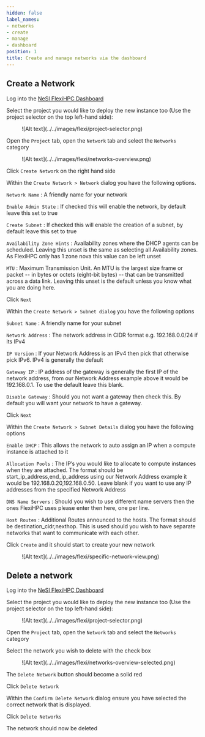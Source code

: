 ```yaml
---
hidden: false
label_names:
- networks
- create
- manage
- dashboard
position: 1
title: Create and manage networks via the dashboard
---
```


## Create a Network

Log into the [NeSI FlexiHPC Dashboard](https://dashboard.cloud.nesi.org.nz/)

Select the project you would like to deploy the new instance too (Use the project selector on the top left-hand side):

<figure markdown>
  ![Alt text](../../images/flexi/project-selector.png)
</figure>

Open the `Project` tab, open the `Network` tab and select the `Networks` category

<figure markdown>
  ![Alt text](../../images/flexi/networks-overview.png)
</figure>

Click `Create Network` on the right hand side

Within the `Create Network > Network` dialog you have the following options.

`Network Name`
:   A friendly name for your network

`Enable Admin State`
:   If checked this will enable the network, by default leave this set to true

`Create Subnet`
:   If checked this will enable the creation of a subnet, by default leave this set to true

`Availability Zone Hints`
:   Availability zones where the DHCP agents can be scheduled. Leaving this unset is the same as selecting all Availability zones. As FlexiHPC only has 1 zone nova this value can be left unset

`MTU`
:   Maximum Transmission Unit. An MTU is the largest size frame or packet -- in bytes or octets (eight-bit bytes) -- that can be transmitted across a data link. Leaving this unset is the default unless you know what you are doing here.

Click `Next`

Within the `Create Network > Subnet dialog` you have the following options

`Subnet Name`
:   A friendly name for your subnet

`Network Address`
:   The network address in CIDR format e.g. 192.168.0.0/24 if its IPv4

`IP Version`
:   If your Network Address is an IPv4 then pick that otherwise pick IPv6. IPv4 is generally the default

`Gateway IP`
:   IP address of the gateway is generally the first IP of the network address, from our Network Address example above it would be 192.168.0.1. To use the default leave this blank.

`Disable Gateway`
:   Should you not want a gateway then check this. By default you will want your network to have a gateway.

Click `Next`

Within the `Create Network > Subnet Details` dialog you have the following options

`Enable DHCP`
:   This allows the network to auto assign an IP when a compute instance is attached to it

`Allocation Pools`
:   The IP’s you would like to allocate to compute instances when they are attached. The format should be start_ip_address,end_ip_address using our Network Address example it would be 192.168.0.20,192.168.0.50. Leave blank if you want to use any IP addresses from the specified Network Address

`DNS Name Servers`
:   Should you wish to use different name servers then the ones FlexiHPC uses please enter then here, one per line.

`Host Routes`
:   Additional Routes announced to the hosts. The format should be destination_cidr,nexthop. This is used should you wish to have separate networks that want to communicate with each other. 

Click `Create` and it should start to create your new network

<figure markdown>
  ![Alt text](../../images/flexi/specific-network-view.png)
</figure>

## Delete a network

Log into the [NeSI FlexiHPC Dashboard](https://dashboard.cloud.nesi.org.nz/)

Select the project you would like to deploy the new instance too (Use the project selector on the top left-hand side):

<figure markdown>
  ![Alt text](../../images/flexi/project-selector.png)
</figure>

Open the `Project` tab, open the `Network` tab and select the `Networks` category

Select the network you wish to delete with the check box

<figure markdown>
  ![Alt text](../../images/flexi/networks-overview-selected.png)
</figure>

The `Delete Network` button should become a solid red

Click `Delete Network`

Within the `Confirm Delete Network` dialog ensure you have selected the correct network that is displayed.

Click `Delete Networks`

The network should now be deleted
